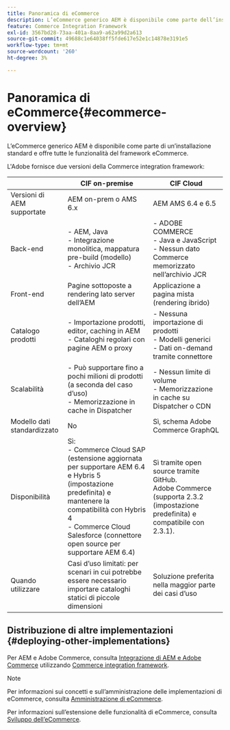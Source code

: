 ```yaml
---
title: Panoramica di eCommerce
description: L’eCommerce generico AEM è disponibile come parte dell’installazione standard e offre tutte le funzionalità del framework eCommerce.
feature: Commerce Integration Framework
exl-id: 3567bd28-73aa-401a-8aa9-a62a99d2a613
source-git-commit: 49688c1e64038ff5fde617e52e1c14878e3191e5
workflow-type: tm+mt
source-wordcount: '260'
ht-degree: 3%

---
```


# Panoramica di eCommerce{#ecommerce-overview}

L’eCommerce generico AEM è disponibile come parte di un’installazione standard e offre tutte le funzionalità del framework eCommerce.

L&#39;Adobe fornisce due versioni della Commerce integration framework:

|                         | CIF on-premise | CIF Cloud |
|-------------------------|--------------------------------------------------------------------------------------------------------------------------------------------------------------------------------------------------------|------------------------------------------------------------------------------------------------------------------------|
| Versioni di AEM supportate | AEM on-prem o AMS 6.x | AEM AMS 6.4 e 6.5 |
| Back-end | - AEM, Java <br> - Integrazione monolitica, mappatura pre-build (modello)<br> - Archivio JCR | - ADOBE COMMERCE <br>- Java e JavaScript <br>- Nessun dato Commerce memorizzato nell’archivio JCR |
| Front-end | Pagine sottoposte a rendering lato server dell’AEM | Applicazione a pagina mista (rendering ibrido) |
| Catalogo prodotti | - Importazione prodotti, editor, caching in AEM <br>- Cataloghi regolari con pagine AEM o proxy | - Nessuna importazione di prodotti <br>- Modelli generici <br>- Dati on-demand tramite connettore |
| Scalabilità | - Può supportare fino a pochi milioni di prodotti (a seconda del caso d’uso) <br> - Memorizzazione in cache in Dispatcher | - Nessun limite di volume <br>- Memorizzazione in cache su Dispatcher o CDN |
| Modello dati standardizzato | No | Sì, schema Adobe Commerce GraphQL |
| Disponibilità | Sì:<br> - Commerce Cloud SAP (estensione aggiornata per supportare AEM 6.4 e Hybris 5 (impostazione predefinita) e mantenere la compatibilità con Hybris 4 <br>- Commerce Cloud Salesforce (connettore open source per supportare AEM 6.4) | Sì tramite open source tramite GitHub. <br> Adobe Commerce (supporta 2.3.2 (impostazione predefinita) e compatibile con 2.3.1). |
| Quando utilizzare | Casi d’uso limitati: per scenari in cui potrebbe essere necessario importare cataloghi statici di piccole dimensioni | Soluzione preferita nella maggior parte dei casi d’uso |


## Distribuzione di altre implementazioni {#deploying-other-implementations}

Per AEM e Adobe Commerce, consulta [Integrazione di AEM e Adobe Commerce](/help/commerce/cif/integrating/magento.md) utilizzando [Commerce integration framework](/help/commerce/cif/introduction.md).

>[!NOTE]
>
>Per informazioni sui concetti e sull’amministrazione delle implementazioni di eCommerce, consulta [Amministrazione di eCommerce](/help/commerce/cif-classic/administering/ecommerce.md).
>
>Per informazioni sull’estensione delle funzionalità di eCommerce, consulta [Sviluppo dell’eCommerce](/help/commerce/cif-classic/developing/ecommerce.md).
